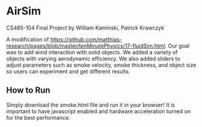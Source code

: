 # AirSim
CS485-104 Final Project by William Kaminski, Patrick Krawczyk

A modification of https://github.com/matthias-research/pages/blob/master/tenMinutePhysics/17-fluidSim.html.
Our goal was to add wind interaction with solid objects. We added a variety of objects with varying aerodynamic efficiency. We also added sliders to adjust parameters such as smoke velocity, smoke thickness, and object size so users can experiment and get different results.

## How to Run

Simply download the smoke.html file and run it in your browser! It is important to have javascript enabled and hardware acceleration turned on for the best performance.
